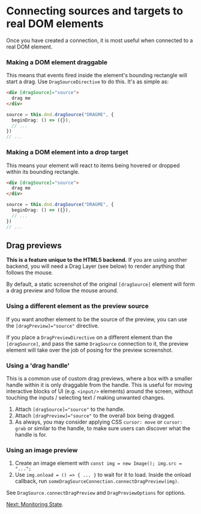 # Connecting sources and targets to real DOM elements

Once you have created a connection, it is most useful when connected to a real
DOM element.

### Making a DOM element draggable

This means that events fired inside the element's bounding rectangle will start
a drag. Use `DragSourceDirective` to do this. It's as simple as:

```html
<div [dragSource]="source">
  drag me
</div>
```
```typescript
source = this.dnd.dragSource("DRAGME", {
  beginDrag: () => ({}),
  // ...
})
// ...
```

### Making a DOM element into a drop target

This means your element will react to items being hovered or dropped within its
bounding rectangle.

```html
<div [dragSource]="source">
  drag me
</div>
```
```typescript
source = this.dnd.dragSource("DRAGME", {
  beginDrag: () => ({}),
  // ...
})
// ...
```

## Drag previews

__This is a feature unique to the HTML5 backend.__ If you are using another
backend, you will need a Drag Layer (see below) to render anything that follows
the mouse.

By default, a static screenshot of the original `[dragSource]` element will form
a drag preview and follow the mouse around.

### Using a different element as the preview source

If you want another element to be the source of the preview, you can use the
`[dragPreview]="source"` directive.

If you place a `DragPreviewDirective` on a different element than the
`[dragSource]`, and pass the same `DragSource` connection to it, the
preview element will take over the job of posing for the preview screenshot.

### Using a 'drag handle'

This is a common use of custom drag previews, where a box with a smaller handle
within it is only draggable from the handle. This is useful for moving
interactive blocks of UI (e.g. `<input/>` elements) around the screen, without
touching the inputs / selecting text / making unwanted changes.

1. Attach `[dragSource]="source"` to the handle.
2. Attach `[dragPreview]="source"` to the overall box being dragged.
3. As always, you may consider applying CSS `cursor: move` or `cursor: grab` or
   similar to the handle, to make sure users can discover what the handle is
   for.

### Using an image preview

1. Create an image element with `const img = new Image(); img.src = "...";`
2. Use `img.onload = () => { ... }` to wait for it to load. Inside the onload
   callback, run `someDragSourceConnection.connectDragPreview(img)`.

See `DragSource.connectDragPreview` and `DragPreviewOptions` for options.


[Next: Monitoring State](./3.-monitoring-state.html).
